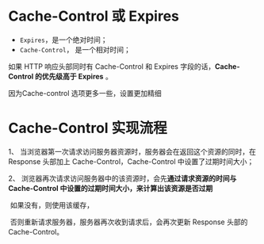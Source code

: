 # Cache-Control 或 Expires

- `Expires`，是一个绝对时间；
- `Cache-Control`， 是一个相对时间；



如果 HTTP 响应头部同时有 Cache-Control 和 Expires 字段的话，**Cache-Control 的优先级高于 Expires** 。

因为Cache-control 选项更多一些，设置更加精细

# Cache-Control 实现流程

1、 当浏览器第一次请求访问服务器资源时，服务器会在返回这个资源的同时，在 Response 头部加上 Cache-Control，Cache-Control 中设置了过期时间大小；

2、 浏览器再次请求访问服务器中的该资源时，会先**通过请求资源的时间与 Cache-Control 中设置的过期时间大小，来计算出该资源是否过期**

​		如果没有，则使用该缓存，

​		否则重新请求服务器，服务器再次收到请求后，会再次更新 Response 头部的 Cache-Control。